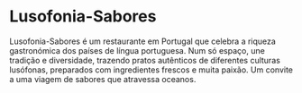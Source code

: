 # Lusofonia-Sabores
Lusofonia-Sabores é um restaurante em Portugal que celebra a riqueza gastronómica dos países de língua portuguesa. Num só espaço, une tradição e diversidade, trazendo pratos autênticos de diferentes culturas lusófonas, preparados com ingredientes frescos e muita paixão. Um convite a uma viagem de sabores que atravessa oceanos.
